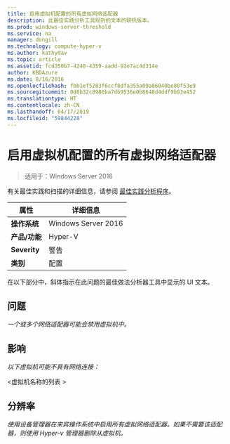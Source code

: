 ```yaml
---
title: 启用虚拟机配置的所有虚拟网络适配器
description: 此最佳实践分析工具规则的文本的联机版本。
ms.prod: windows-server-threshold
ms.service: na
manager: dongill
ms.technology: compute-hyper-v
ms.author: kathydav
ms.topic: article
ms.assetid: fcd350b7-4240-4359-aadd-93e7ac4d314e
author: KBDAzure
ms.date: 8/16/2016
ms.openlocfilehash: fbb1ef5283f6ccf8dfa355a09a86040be80f53e9
ms.sourcegitcommit: 0d0b32c8986ba7db9536e0b8648d4ddf9b03e452
ms.translationtype: HT
ms.contentlocale: zh-CN
ms.lasthandoff: 04/17/2019
ms.locfileid: "59844228"
---
```

# <a name="enable-all-virtual-network-adapters-configured-for-a-virtual-machine"></a>启用虚拟机配置的所有虚拟网络适配器

>适用于：Windows Server 2016

有关最佳实践和扫描的详细信息，请参阅 [最佳实践分析程序](https://go.microsoft.com/fwlink/?LinkId=122786)。  
  
|属性|详细信息|  
|-|-|  
|**操作系统**|Windows Server 2016|  
|**产品/功能**|Hyper-V|  
|**Severity**|警告|  
|**类别**|配置|  
  
在以下部分中，斜体指示在此问题的最佳做法分析器工具中显示的 UI 文本。  
  
## <a name="issue"></a>问题  
  
*一个或多个网络适配器可能会禁用虚拟机中。*  
  
## <a name="impact"></a>影响  
  
*以下虚拟机可能不具有网络连接：*  
  
\<虚拟机名称的列表 >  
  
## <a name="resolution"></a>分辨率  
  
*使用设备管理器在来宾操作系统中启用所有虚拟网络适配器。如果不需要该适配器，则使用 Hyper-v 管理器删除从虚拟机。*  
  



